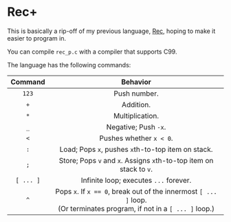 # Rec+
This is basically a rip-off of my previous language, [Rec](https://github.com/jfioasd/rec), hoping to make it easier to program in.

You can compile `rec_p.c` with a compiler that supports C99.

The language has the following commands:

|Command|Behavior|
|:--:| :--:|
|`123`| Push number.|
|`+`| Addition. |
|`*`| Multiplication. |
|`_`| Negative; Push `-x`. |
|`<`| Pushes whether `x < 0`. |
|`:`| Load; Pops `x`, pushes `x`th-to-top item on stack. |
|`;`| Store; Pops `v` and `x`. Assigns `x`th-to-top item on stack to `v`.|
|`[ ... ]`| Infinite loop; executes <code>...</code> forever. |
|`^`| Pops `x`. If `x == 0`, break out of the innermost `[ ... ]` loop. <br> (Or terminates program, if not in a `[ ... ]` loop.) |
